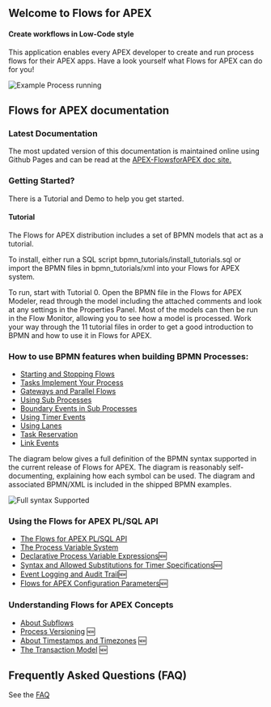 ## Welcome to Flows for APEX

#### Create workflows in Low-Code style

This application enables every APEX developer to create and run process flows for their APEX apps. Have a look yourself what Flows for APEX can do for you!

![Example Process running](images/runningMyBigShippingExample.png)

## Flows for APEX documentation

### Latest Documentation

The most updated version of this documentation is maintained online using Github Pages and can be read at the [APEX-FlowsforAPEX doc site.](https://mt-ag.github.io/apex-flowsforapex/)

### Getting Started?

There is a Tutorial and Demo to help you get started.

#### Tutorial

The Flows for APEX distribution includes a set of BPMN models that act as a tutorial.

To install, either run a SQL script bpmn_tutorials/install_tutorials.sql or import the BPMN files in bpmn_tutorials/xml into your Flows for APEX system.

To run, start with Tutorial 0.  Open the BPMN file in the Flows for APEX Modeler, read through the model including the attached comments and look at any settings in the Properties Panel.  Most of the models can then be run in the Flow Monitor, allowing you to see how a model is processed.  Work your way through the 11 tutorial files in order to get a good introduction to BPMN and how to use it in Flows for APEX.

### How to use BPMN features when building BPMN Processes:

- [Starting and Stopping Flows](StartingAndStoppingFlows.md)
- [Tasks Implement Your Process](usingTasksToImplementYourProcess.md)
- [Gateways and Parallel Flows](GatewaysAndParallelFlows.md)
- [Using Sub Processes](SubProcesses.md)
- [Boundary Events in Sub Processes](behaviourOfBoundaryEventsInSubProcesses.md)
- [Using Timer Events](UsingTimerEvents.md)
- [Using Lanes](UsingLanes.md)
- [Task Reservation](reservations.md)
- [Link Events](linkEvents.md)

The diagram below gives a full definition of the BPMN syntax supported in the current release of Flows for APEX.  The diagram is reasonably self-documenting, explaining how each symbol can be used.  The diagram and associated BPMN/XML is included in the shipped BPMN examples.

![Full syntax Supported](images/FlowsForAPEXv50FullSyntax.png)

### Using the Flows for APEX PL/SQL API

- [The Flows for APEX PL/SQL API](FlowsforAPEX_PLSQL_API.md)
- [The Process Variable System](processVariables.md)
- [Declarative Process Variable Expressions](variableExpressions.md)🆕
- [Syntax and Allowed Substitutions for Timer Specifications](specifyingTimers.md)🆕
- [Event Logging and Audit Trail](eventLoggingAndAuditing.md)🆕
- [Flows for APEX Configuration Parameters](configurationParameters.md)🆕

### Understanding Flows for APEX Concepts

- [About Subflows](AboutSubflows.md)
- [Process Versioning](diagramVersioning.md) 🆕
- [About Timestamps and Timezones](OnTimezones.md) 🆕
- [The Transaction Model](onTransactions.md) 🆕

## Frequently Asked Questions (FAQ)

See the [FAQ](FAQ.md)

